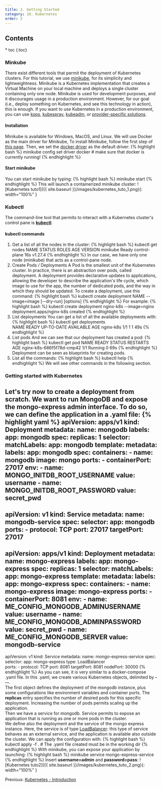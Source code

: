 ```yaml
---
title: 2. Getting Started
category: 10. Kubernetes
order: 2
---
```


<h2>Contents</h2>
* toc
{:toc}

### Minkube
There exist different tools that permit the deployment of Kubernetes clusters. For this tutorial, we use <a target="_blank" rel="noopener noreferrer" href="https://minikube.sigs.k8s.io/docs/">minikube</a>, for its simplicity and lightweightness. Minikube is a Kubernetes implementation that creates a Virtual Machine on your local machine and deploys a single cluster containing only one node. Minikube is used for development purposes, and it discourages usage in a production environment. However, for our goal (i.e., deploy something on Kubernetes, and see this technology in action), this is enough. If you want to use Kubernetes in a production environment, you can use <a target="_blank" rel="noopener noreferrer" href="https://kubernetes.io/docs/setup/production-environment/tools/kops/">kops</a>, <a target="_blank" rel="noopener noreferrer" href="https://kubernetes.io/docs/setup/production-environment/tools/kubespray/">kubespray</a>, <a target="_blank" rel="noopener noreferrer" href="https://kubernetes.io/docs/setup/production-environment/tools/kubeadm/">kubeadm</a>, or <a target="_blank" rel="noopener noreferrer" href="https://kubernetes.io/docs/setup/production-environment/turnkey-solutions/">provider-specific solutions</a>.
#### Installation
Minikube is available for Windows, MacOS, and Linux. We will use Docker as the main driver for Minikube,
To install Minikube, follow the first step of <a target="_blank" rel="noopener noreferrer" href="https://minikube.sigs.k8s.io/docs/start/">this page</a>.
Then, we set the <a target="_blank" rel="noopener noreferrer" href="https://minikube.sigs.k8s.io/docs/drivers/docker/">docker driver</a> as the default driver:
{% highlight bash %}
minikube config set driver docker # make sure that docker is currently running!
{% endhighlight %}

#### Start minikube
You can start minikube by typing:
{% highlight bash %}
minikube start
{% endhighlight %}
This will launch a containerized minikube cluster:
![Kubernetes tuto1]({{ site.baseurl }}/images/kubernetes_tuto_1.png){: width="100%" }
### Kubectl
The command-line tool that permits to interact with a Kubernetes cluster's control pane is <a target="_blank" rel="noopener noreferrer" href="https://kubernetes.io/docs/reference/kubectl/">**kubectl**</a>.
#### kubectl commands
1. Get a list of all the nodes in the cluster:
{% highlight bash %}
kubectl get nodes
NAME       STATUS   ROLES           AGE   VERSION
minikube   Ready    control-plane   16s   v1.27.4
{% endhighlight %}
In our case, we have only one node (minikube) that acts as a control-pane node.
2. Create Pods / Deployments
A Pod is the smallest unit of the Kubernetes cluster. In practice, there is an abstraction over pods, called deployment. A deployment provides declarative updates to applications, allowing the developer to describe the application's life cycle, which image to use for the app, the number of dedicated pods, and the way in which they should be updated. To create a deployment, use this command:
{% highlight bash %}
kubectl create deployment NAME --image=image [--dry-run] [options]
{% endhighlight %}
For example:
{% highlight bash %}
kubectl create deployment nginx-k8s --image=nginx
deployment.apps/nginx-k8s created
{% endhighlight %}
3. List deployments
You can get a list of all the available deployments with:
{% highlight bash %}
kubectl get deployments                          
NAME        READY   UP-TO-DATE   AVAILABLE   AGE
nginx-k8s   1/1     1            1           49s
{% endhighlight %}
4. List pods
And we can see that our deployment has created a pod:
{% highlight bash %}
kubectl get pod
NAME                        READY   STATUS    RESTARTS   AGE
nginx-k8s-686f5f78d-cmp42   1/1     Running   0          69s
{% endhighlight %}
Deployment can be seen as blueprints for creating pods.
4. List all the commands:
{% highlight bash %}
kubectl help
{% endhighlight %}
We will see other commands in the following section.

### Getting started with Kubernetes
Let's try now to create a deployment from scratch. We want to run MongoDB and expose the mongo-express admin interface.
To do so, we can define the application in a .yaml file:
{% highlight yaml %}
apiVersion: apps/v1
kind: Deployment
metadata:
  name: mongodb
  labels:
    app: mongodb
spec:
  replicas: 1
  selector:
    matchLabels:
      app: mongodb
  template:
    metadata:
      labels:
        app: mongodb
    spec:
      containers:
      - name: mongodb
        image: mongo
        ports:
        - containerPort: 27017
        env:
        - name: MONGO_INITDB_ROOT_USERNAME
          value: username
        - name: MONGO_INITDB_ROOT_PASSWORD
          value: secret_pwd
---
apiVersion: v1
kind: Service
metadata:
  name: mongodb-service
spec:
  selector:
    app: mongodb
  ports:
    - protocol: TCP
      port: 27017
      targetPort: 27017
---
apiVersion: apps/v1
kind: Deployment
metadata:
  name: mongo-express
  labels:
    app: mongo-express
spec:
  replicas: 1
  selector:
    matchLabels:
      app: mongo-express
  template:
    metadata:
      labels:
        app: mongo-express
    spec:
      containers:
      - name: mongo-express
        image: mongo-express
        ports:
        - containerPort: 8081
        env:
        - name: ME_CONFIG_MONGODB_ADMINUSERNAME
          value: username
        - name: ME_CONFIG_MONGODB_ADMINPASSWORD
          value: secret_pwd
        - name: ME_CONFIG_MONGODB_SERVER 
          value: mongodb-service
---
apiVersion: v1
kind: Service
metadata:
  name: mongo-express-service
spec:
  selector:
    app: mongo-express
  type: LoadBalancer  
  ports:
    - protocol: TCP
      port: 8081
      targetPort: 8081
      nodePort: 30000
{% endhighlight %}
As you can see, it is very similar to a docker-compose .yaml file. In this .yaml, we create various Kubernetes objects, delimited by **---**.  
The first object defines the deployment of the mongodb instance, plus some configurations like environment variables and container ports. The **replicas** entry specifies the number of desired pods for this specific deployment. Increasing the number of pods permits scaling up the application.  
Then we have a service for mongodb. Service permits to expose an application that is running as one or more pods in the cluster.  
We define also the deployment and the service of the mongo express instance. Here, the service is of type <a target="_blank" rel="noopener noreferrer" href="https://kubernetes.io/docs/concepts/services-networking/service/#loadbalancer">LoadBalancer</a>: this type of service behaves as an external service, and the application is available also outside the cluster.
We can apply the configuration with:
{% highlight bash %}
kubectl apply -f . # The .yaml file created must be in the working dir
{% endhighlight %}
With minikube, you can expose your application by launching:
{% highlight bash %}
minikube service mongo-express-service
{% endhighlight %}
Insert **username=admin** and **password=pass**:
![Kubernetes tuto2]({{ site.baseurl }}/images/kubernetes_tuto_2.png){: width="100%" }
<div>
Previous: <a href="/SoftwareArchitectures24/kubernetes/introduction">Kubernetes - Introduction</a>
</div>
